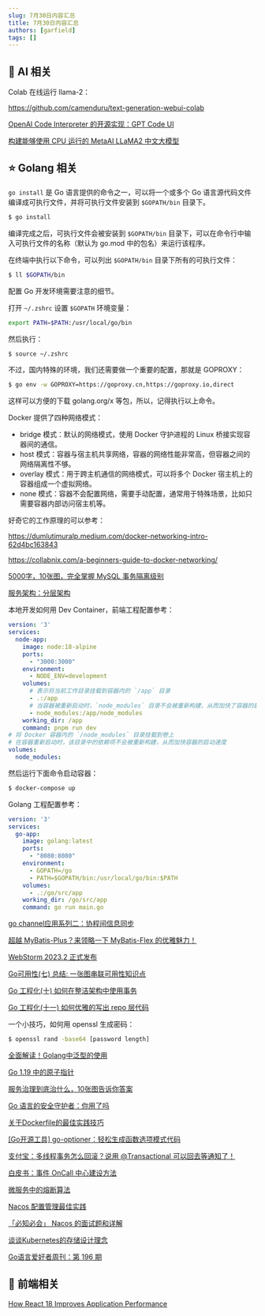 ```yaml
---
slug: 7月30日内容汇总
title: 7月30日内容汇总
authors: [garfield]
tags: []
---
```


## 🌟 AI 相关

Colab 在线运行 llama-2：

https://github.com/camenduru/text-generation-webui-colab

[OpenAI Code Interpreter 的开源实现：GPT Code UI](https://mp.weixin.qq.com/s/6EfShSyYfPzSAnNg4duQFw)

[构建能够使用 CPU 运行的 MetaAI LLaMA2 中文大模型](https://mp.weixin.qq.com/s/1ceo6oxBGjhvGwdU4qJRdQ)

## ⭐️ Golang 相关

`go install` 是 Go 语言提供的命令之一，可以将一个或多个 Go 语言源代码文件编译成可执行文件，并将可执行文件安装到 `$GOPATH/bin` 目录下。

```bash
$ go install
```

编译完成之后，可执行文件会被安装到 `$GOPATH/bin` 目录下，可以在命令行中输入可执行文件的名称（默认为 go.mod 中的包名）来运行该程序。

在终端中执行以下命令，可以列出 `$GOPATH/bin` 目录下所有的可执行文件：

```bash
$ ll $GOPATH/bin
```

配置 Go 开发环境需要注意的细节。

打开 `~/.zshrc` 设置 `$GOPATH` 环境变量：

```bash
export PATH=$PATH:/usr/local/go/bin
```

然后执行：

```bash
$ source ~/.zshrc
```

不过，国内特殊的环境，我们还需要做一个重要的配置，那就是 GOPROXY：

```bash
$ go env -w GOPROXY=https://goproxy.cn,https://goproxy.io,direct
```

这样可以方便的下载 golang.org/x 等包，所以，记得执行以上命令。

Docker 提供了四种网络模式：

- bridge 模式：默认的网络模式，使用 Docker 守护进程的 Linux 桥接实现容器间的通信。
- host 模式：容器与宿主机共享网络，容器的网络性能非常高，但容器之间的网络隔离性不够。
- overlay 模式：用于跨主机通信的网络模式，可以将多个 Docker 宿主机上的容器组成一个虚拟网络。
- none 模式：容器不会配置网络，需要手动配置，通常用于特殊场景，比如只需要容器内部访问宿主机等。

好奇它的工作原理的可以参考：

https://dumlutimuralp.medium.com/docker-networking-intro-62d4bc163843

https://collabnix.com/a-beginners-guide-to-docker-networking/

[5000字，10张图，完全掌握 MySQL 事务隔离级别](https://mp.weixin.qq.com/s/Wln851vw5eqYVRGz23zcjQ)

[服务架构：分层架构](https://mp.weixin.qq.com/s/CUCHUQa6lYuPhvEALdIQQg)

本地开发如何用 Dev Container，前端工程配置参考：

```yml
version: '3'
services:
  node-app:
    image: node:18-alpine
    ports:
      - "3000:3000"
    environment:
      - NODE_ENV=development
    volumes:
      # 表示将当前工作目录挂载到容器内的 `/app` 目录
      - .:/app
      # 当容器被重新启动时，`node_modules` 目录不会被重新构建，从而加快了容器的启动速度。
      - node_modules:/app/node_modules
    working_dir: /app
    command: pnpm run dev
# 将 Docker 容器内的 `/node_modules` 目录挂载到卷上
# 在容器重新启动时，该目录中的依赖项不会被重新构建，从而加快容器的启动速度
volumes:
  node_modules:
```

然后运行下面命令启动容器：

```bash
$ docker-compose up
```

Golang 工程配置参考：

```yml
version: '3'
services:
  go-app:
    image: golang:latest
    ports:
      - "8080:8080"
    environment:
      - GOPATH=/go
      - PATH=$GOPATH/bin:/usr/local/go/bin:$PATH
    volumes:
      - .:/go/src/app
    working_dir: /go/src/app
    command: go run main.go
```

[go channel应用系列二：协程间信息同步](https://mp.weixin.qq.com/s/ibBh9hCIXlINBh4UvH-RvA)

[超越 MyBatis-Plus？来领略一下 MyBatis-Flex 的优雅魅力！](https://mp.weixin.qq.com/s/cxRcRFgKMWs9MXmo0Lbw-A)

[WebStorm 2023.2 正式发布](https://mp.weixin.qq.com/s/BP7IdAEkoCuvUf8dmVf-uw)

[Go可用性(七) 总结: 一张图串联可用性知识点](https://mp.weixin.qq.com/s/OXopl6FpwtE6P-k0GEP9qA)

[Go 工程化(十) 如何在整洁架构中使用事务](https://mp.weixin.qq.com/s/MSwUlVGPDRBjdR-xh5cNfA)

[Go 工程化(十一) 如何优雅的写出 repo 层代码](https://mp.weixin.qq.com/s/pb0P_y34N3uOhMu0SDqC2A)

一个小技巧，如何用 openssl 生成密码：

```bash
$ openssl rand -base64 [password length]
```

[全面解读！Golang中泛型的使用](https://mp.weixin.qq.com/s/QBZ1dp0XIqMo24vVFYf1fA)

[Go 1.19 中的原子指针](https://mp.weixin.qq.com/s/EGMKbpPxrtO1HToYVOYwzw)

[服务治理到底治什么，10张图告诉你答案](https://mp.weixin.qq.com/s/iwUYtS_oRcNf3QMiowUYuw)

[Go 语言的安全守护者：你用了吗](https://mp.weixin.qq.com/s/MLO7vTLOM-h9v-CgYpmqwg)

[关于Dockerfile的最佳实践技巧](https://mp.weixin.qq.com/s/VxkHe3GI8Z-NqjDDdGuzWg)

[\[Go开源工具\] go-optioner：轻松生成函数选项模式代码](https://mp.weixin.qq.com/s/_enXW8Pk4okosAgDo_aYSw)

[支付宝：多线程事务怎么回滚？说用 @Transactional 可以回去等通知了！](https://mp.weixin.qq.com/s/3aGmM5gkEP-VqX-ejYJLBg)

[白皮书：事件 OnCall 中心建设方法](https://mp.weixin.qq.com/s/imIgUQDyLhPK7oHmP0L_Ig)

[微服务中的熔断算法](https://mp.weixin.qq.com/s/TMgMzLrlpI_nx8OzAw8O9w)

[Nacos 配置管理最佳实践](https://mp.weixin.qq.com/s/SRWjgZOwuANJ0KQbJzuhlw)

[「必知必会」 Nacos 的面试题和详解](https://mp.weixin.qq.com/s/C_KpYoul8ko5yrVLMe_uQg)

[谈谈Kubernetes的存储设计理念](https://mp.weixin.qq.com/s/N4XrXqpTYqiy0YAW6zSsbQ)

[Go语言爱好者周刊：第 196 期](https://mp.weixin.qq.com/s/X_Z3YIL_iqwkg2ZKYKkT1g)

## 📒 前端相关

[How React 18 Improves Application Performance](https://vercel.com/blog/how-react-18-improves-application-performance)
